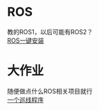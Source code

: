 # ROS
教的ROS1，以后可能有ROS2？<br>
[ROS一键安装](https://fishros.org.cn/forum/topic/20/%E5%B0%8F%E9%B1%BC%E7%9A%84%E4%B8%80%E9%94%AE%E5%AE%89%E8%A3%85%E7%B3%BB%E5%88%97)

# 大作业
随便做点什么ROS相关项目就行<br>
[一个巡线程序](https://github.com/wefio/Line-patrol)
